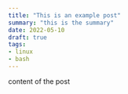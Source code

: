 ```yaml
---
title: "This is an example post"
summary: "this is the summary"
date: 2022-05-10
draft: true
tags:
- linux
- bash
---
```


content of the post

